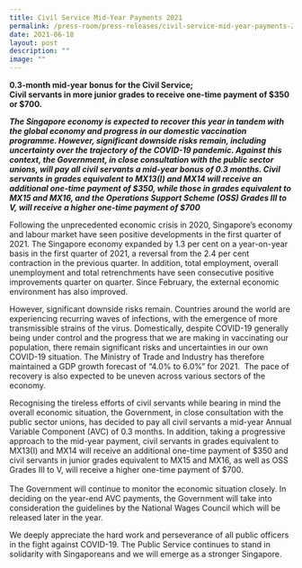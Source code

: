```yaml
---
title: Civil Service Mid‑Year Payments 2021
permalink: /press-room/press-releases/civil-service-mid-year-payments-2021/
date: 2021-06-18
layout: post
description: ""
image: ""
---
```

**0.3-month mid-year bonus for the Civil Service;   
Civil servants in more junior grades to receive one-time payment of $350 or $700.**

**_The Singapore economy is expected to recover this year in tandem with the global economy and progress in our domestic vaccination programme. However, significant downside risks remain, including uncertainty over the trajectory of the COVID-19 pandemic. Against this context, the Government, in close consultation with the public sector unions, will pay all civil servants a mid-year bonus of 0.3 months. Civil servants in grades equivalent to MX13(I) and MX14 will receive an additional one-time payment of $350, while those in grades equivalent to MX15 and MX16, and the Operations Support Scheme (OSS) Grades III to V, will receive a higher one-time payment of $700_**
  
Following the unprecedented economic crisis in 2020, Singapore’s economy and labour market have seen positive developments in the first quarter of 2021. The Singapore economy expanded by 1.3 per cent on a year-on-year basis in the first quarter of 2021, a reversal from the 2.4 per cent contraction in the previous quarter. In addition, total employment, overall unemployment and total retrenchments have seen consecutive positive improvements quarter on quarter. Since February, the external economic environment has also improved.   
  
However, significant downside risks remain. Countries around the world are experiencing recurring waves of infections, with the emergence of more transmissible strains of the virus. Domestically, despite COVID-19 generally being under control and the progress that we are making in vaccinating our population, there remain significant risks and uncertainties in our own COVID-19 situation. The Ministry of Trade and Industry has therefore maintained a GDP growth forecast of “4.0% to 6.0%” for 2021.  The pace of recovery is also expected to be uneven across various sectors of the economy.  
  
Recognising the tireless efforts of civil servants while bearing in mind the overall economic situation, the Government, in close consultation with the public sector unions, has decided to pay all civil servants a mid-year Annual Variable Component (AVC) of 0.3 months. In addition, taking a progressive approach to the mid-year payment, civil servants in grades equivalent to MX13(I) and MX14 will receive an additional one-time payment of $350 and civil servants in junior grades equivalent to MX15 and MX16, as well as OSS Grades III to V, will receive a higher one-time payment of $700.   
   
The Government will continue to monitor the economic situation closely. In deciding on the year-end AVC payments, the Government will take into consideration the guidelines by the National Wages Council which will be released later in the year.  
  
We deeply appreciate the hard work and perseverance of all public officers in the fight against COVID-19. The Public Service continues to stand in solidarity with Singaporeans and we will emerge as a stronger Singapore.